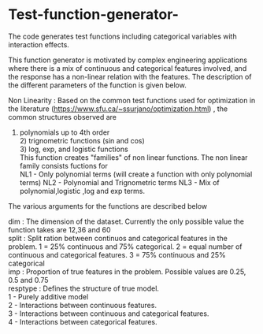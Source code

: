 # Test-function-generator-
The code generates test functions including categorical variables with interaction effects. 

This function generator is motivated by complex engineering applications where there is a mix of continuous and categorical features involved, and the response has a non-linear relation with the features. The description of the different parameters of the function is given below. <br />

Non Linearity : Based on the common test functions used for optimization in the literature (https://www.sfu.ca/~ssurjano/optimization.html) , the common structures observed are <br />
1) polynomials up to 4th order <br /> 2) trignometric functions (sin and cos) <br />   3) log, exp, and logistic functions <br />
This function creates "families" of non linear functions. The non linear family consists fuctions for <br />
NL1 - Only polynomial terms (will create a function with only polynomial terms)
NL2 - Polynomial and Trignometric terms
NL3 - Mix of polynomial,logistic ,log and exp terms. <br />

The various arguments for the functions are described below <br />

dim : The dimension of the dataset. Currently the only possible value the function takes are 12,36 and 60 <br />
split : Split ration between continuos and categorical features in the problem.
       1 = 25% continuous and 75% categorical.
       2 = equal number of continuous and categorical features.
       3 = 75% continuous and 25% categorical <br />
imp : Proportion of true features in the problem. Possible values are 0.25, 0.5 and 0.75 <br />
resptype : Defines the structure of true model. <br />
          1 - Purely additive model <br />
          2 - Interactions between continuous features. <br />
          3 - Interactions between continuous and categorical features. <br />
          4 - Interactions between categorical features. <br />





